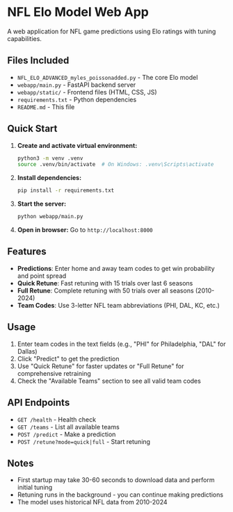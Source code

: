 # NFL Elo Model Web App

A web application for NFL game predictions using Elo ratings with tuning capabilities.

## Files Included

- `NFL_ELO_ADVANCED_myles_poissonadded.py` - The core Elo model
- `webapp/main.py` - FastAPI backend server
- `webapp/static/` - Frontend files (HTML, CSS, JS)
- `requirements.txt` - Python dependencies
- `README.md` - This file

## Quick Start

1. **Create and activate virtual environment:**
   ```bash
   python3 -m venv .venv
   source .venv/bin/activate  # On Windows: .venv\Scripts\activate
   ```

2. **Install dependencies:**
   ```bash
   pip install -r requirements.txt
   ```

3. **Start the server:**
   ```bash
   python webapp/main.py
   ```

4. **Open in browser:**
   Go to `http://localhost:8000`

## Features

- **Predictions**: Enter home and away team codes to get win probability and point spread
- **Quick Retune**: Fast retuning with 15 trials over last 6 seasons
- **Full Retune**: Complete retuning with 50 trials over all seasons (2010-2024)
- **Team Codes**: Use 3-letter NFL team abbreviations (PHI, DAL, KC, etc.)

## Usage

1. Enter team codes in the text fields (e.g., "PHI" for Philadelphia, "DAL" for Dallas)
2. Click "Predict" to get the prediction
3. Use "Quick Retune" for faster updates or "Full Retune" for comprehensive retraining
4. Check the "Available Teams" section to see all valid team codes

## API Endpoints

- `GET /health` - Health check
- `GET /teams` - List all available teams
- `POST /predict` - Make a prediction
- `POST /retune?mode=quick|full` - Start retuning

## Notes

- First startup may take 30-60 seconds to download data and perform initial tuning
- Retuning runs in the background - you can continue making predictions
- The model uses historical NFL data from 2010-2024
